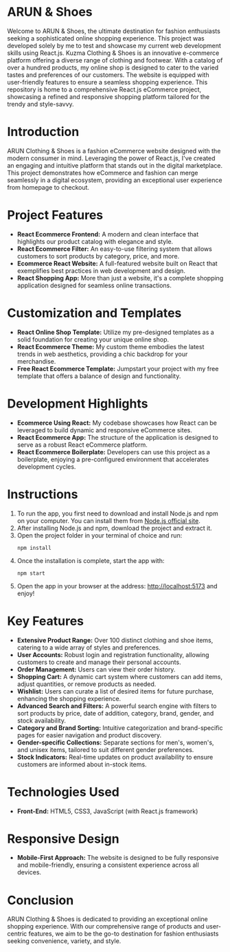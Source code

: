 # ARUN & Shoes

Welcome to ARUN & Shoes, the ultimate destination for fashion enthusiasts seeking a sophisticated online shopping experience. This project was developed solely by me to test and showcase my current web development skills using React.js. Kuzma Clothing & Shoes is an innovative e-commerce platform offering a diverse range of clothing and footwear. With a catalog of over a hundred products, my online shop is designed to cater to the varied tastes and preferences of our customers. The website is equipped with user-friendly features to ensure a seamless shopping experience. This repository is home to a comprehensive React.js eCommerce project, showcasing a refined and responsive shopping platform tailored for the trendy and style-savvy.

# Introduction
ARUN Clothing & Shoes is a fashion eCommerce website designed with the modern consumer in mind. Leveraging the power of React.js, I've created an engaging and intuitive platform that stands out in the digital marketplace. This project demonstrates how eCommerce and fashion can merge seamlessly in a digital ecosystem, providing an exceptional user experience from homepage to checkout.

# Project Features
- **React Ecommerce Frontend:** A modern and clean interface that highlights our product catalog with elegance and style.
- **React Ecommerce Filter:** An easy-to-use filtering system that allows customers to sort products by category, price, and more.
- **Ecommerce React Website:** A full-featured website built on React that exemplifies best practices in web development and design.
- **React Shopping App:** More than just a website, it's a complete shopping application designed for seamless online transactions.

# Customization and Templates
- **React Online Shop Template:** Utilize my pre-designed templates as a solid foundation for creating your unique online shop.
- **React Ecommerce Theme:** My custom theme embodies the latest trends in web aesthetics, providing a chic backdrop for your merchandise.
- **Free React Ecommerce Template:** Jumpstart your project with my free template that offers a balance of design and functionality.

# Development Highlights
- **Ecommerce Using React:** My codebase showcases how React can be leveraged to build dynamic and responsive eCommerce sites.
- **React Ecommerce App:** The structure of the application is designed to serve as a robust React eCommerce platform.
- **React Ecommerce Boilerplate:** Developers can use this project as a boilerplate, enjoying a pre-configured environment that accelerates development cycles.

# Instructions
1. To run the app, you first need to download and install Node.js and npm on your computer. You can install them from [Node.js official site](https://nodejs.org/en).
2. After installing Node.js and npm, download the project and extract it.
3. Open the project folder in your terminal of choice and run:
   ```
   npm install
   ```
4. Once the installation is complete, start the app with:
   ```
   npm start
   ```
5. Open the app in your browser at the address: [http://localhost:5173](http://localhost:5173) and enjoy!

# Key Features
- **Extensive Product Range:** Over 100 distinct clothing and shoe items, catering to a wide array of styles and preferences.
- **User Accounts:** Robust login and registration functionality, allowing customers to create and manage their personal accounts.
- **Order Management:** Users can view their order history.
- **Shopping Cart:** A dynamic cart system where customers can add items, adjust quantities, or remove products as needed.
- **Wishlist:** Users can curate a list of desired items for future purchase, enhancing the shopping experience.
- **Advanced Search and Filters:** A powerful search engine with filters to sort products by price, date of addition, category, brand, gender, and stock availability.
- **Category and Brand Sorting:** Intuitive categorization and brand-specific pages for easier navigation and product discovery.
- **Gender-specific Collections:** Separate sections for men's, women's, and unisex items, tailored to suit different gender preferences.
- **Stock Indicators:** Real-time updates on product availability to ensure customers are informed about in-stock items.

# Technologies Used
- **Front-End:** HTML5, CSS3, JavaScript (with React.js framework)

# Responsive Design
- **Mobile-First Approach:** The website is designed to be fully responsive and mobile-friendly, ensuring a consistent experience across all devices.

# Conclusion
ARUN Clothing & Shoes is dedicated to providing an exceptional online shopping experience. With our comprehensive range of products and user-centric features, we aim to be the go-to destination for fashion enthusiasts seeking convenience, variety, and style.
